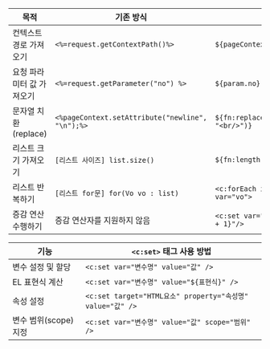 | 목적                           | 기존 방식                                     | EL 표현식                                   |
|--------------------------------|---------------------------------------------|---------------------------------------------|
| 컨텍스트 경로 가져오기          | `<%=request.getContextPath()%>`             | `${pageContext.request.contextPath}`         |
| 요청 파라미터 값 가져오기        | `<%=request.getParameter("no") %>`         | `${param.no}`                               |
| 문자열 치환 (replace)           | `<%pageContext.setAttribute("newline", "\n");%>` | `${fn:replace(vo.message, newline, "<br/>")}` |
| 리스트 크기 가져오기             | `[리스트 사이즈] list.size()`              | `${fn:length(list)}`                        |
| 리스트 반복하기                  | `[리스트 for문] for(Vo vo : list)`          | `<c:forEach items="${list}" var="vo">`      |
| 증감 연산 수행하기              | 증감 연산자를 지원하지 않음                    | `<c:set var="index" value="${index + 1}"/>` |
  
| 기능                             | `<c:set>` 태그 사용 방법                                     |
|----------------------------------|------------------------------------------------------------|
| 변수 설정 및 할당               | `<c:set var="변수명" value="값" />`                          |
| EL 표현식 계산                 | `<c:set var="변수명" value="${표현식}" />`                   |
| 속성 설정                       | `<c:set target="HTML요소" property="속성명" value="값" />`   |
| 변수 범위(scope) 지정           | `<c:set var="변수명" value="값" scope="범위" />`             |
